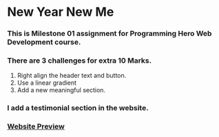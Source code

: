 # New Year New Me

### This is Milestone 01 assignment for Programming Hero Web Development course.

### There are 3 challenges for extra 10 Marks.
1. Right align the header text and button.
2. Use a linear gradient
3. Add a new meaningful section.

### I add a testimonial section in the website.

### [Website Preview](https://stepasidelil.github.io/new-year-resolution/)
